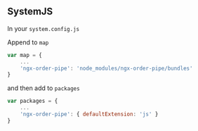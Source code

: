 ## SystemJS

In your `system.config.js`

Append to `map`

```js
var map = {
    ...
    'ngx-order-pipe': 'node_modules/ngx-order-pipe/bundles'
}
```

and then add to `packages`

```js
var packages = {
    ...
    'ngx-order-pipe': { defaultExtension: 'js' }
}
```